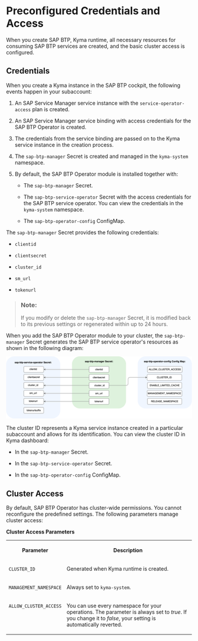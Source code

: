 <!-- loioab106d78f9704b10b7c46a8de880da9c -->

# Preconfigured Credentials and Access

When you create SAP BTP, Kyma runtime, all necessary resources for consuming SAP BTP services are created, and the basic cluster access is configured.



<a name="loioab106d78f9704b10b7c46a8de880da9c__section_uyv_vfq_tcc"/>

## Credentials

When you create a Kyma instance in the SAP BTP cockpit, the following events happen in your subaccount:

1.  An SAP Service Manager service instance with the `service-operator-access` plan is created.

2.  An SAP Service Manager service binding with access credentials for the SAP BTP Operator is created.

3.  The credentials from the service binding are passed on to the Kyma service instance in the creation process.

4.  The `sap-btp-manager` Secret is created and managed in the `kyma-system` namespace.

5.  By default, the SAP BTP Operator module is installed together with:

    -   The `sap-btp-manager` Secret.

    -   The `sap-btp-service-operator` Secret with the access credentials for the SAP BTP service operator. You can view the credentials in the `kyma-system` namespace.

    -   The `sap-btp-operator-config` ConfigMap.



The `sap-btp-manager` Secret provides the following credentials:

-   `clientid`

-   `clientsecret`

-   `cluster_id`

-   `sm_url`

-   `tokenurl`


> ### Note:  
> If you modify or delete the `sap-btp-manager` Secret, it is modified back to its previous settings or regenerated within up to 24 hours.

When you add the SAP BTP Operator module to your cluster, the `sap-btp-manager` Secret generates the SAP BTP service operator's resources as shown in the following diagram:

![](images/Module_Credentials_dc01f41.svg)

The cluster ID represents a Kyma service instance created in a particular subaccount and allows for its identification. You can view the cluster ID in Kyma dashboard:

-   In the `sap-btp-manager` Secret.

-   In the `sap-btp-service-operator` Secret.

-   In the `sap-btp-operator-config` ConfigMap.




<a name="loioab106d78f9704b10b7c46a8de880da9c__section_plw_jmq_tcc"/>

## Cluster Access

By default, SAP BTP Operator has cluster-wide permissions. You cannot reconfigure the predefined settings. The following parameters manage cluster access:

**Cluster Access Parameters**


<table>
<tr>
<th valign="top">

Parameter

</th>
<th valign="top">

Description

</th>
</tr>
<tr>
<td valign="top">

`CLUSTER_ID`

</td>
<td valign="top">

Generated when Kyma runtime is created.

</td>
</tr>
<tr>
<td valign="top">

`MANAGEMENT_NAMESPACE`

</td>
<td valign="top">

Always set to `kyma-system`.

</td>
</tr>
<tr>
<td valign="top">

`ALLOW_CLUSTER_ACCESS`

</td>
<td valign="top">

You can use every namespace for your operations. The parameter is always set to *true*. If you change it to *false*, your setting is automatically reverted.

</td>
</tr>
</table>

